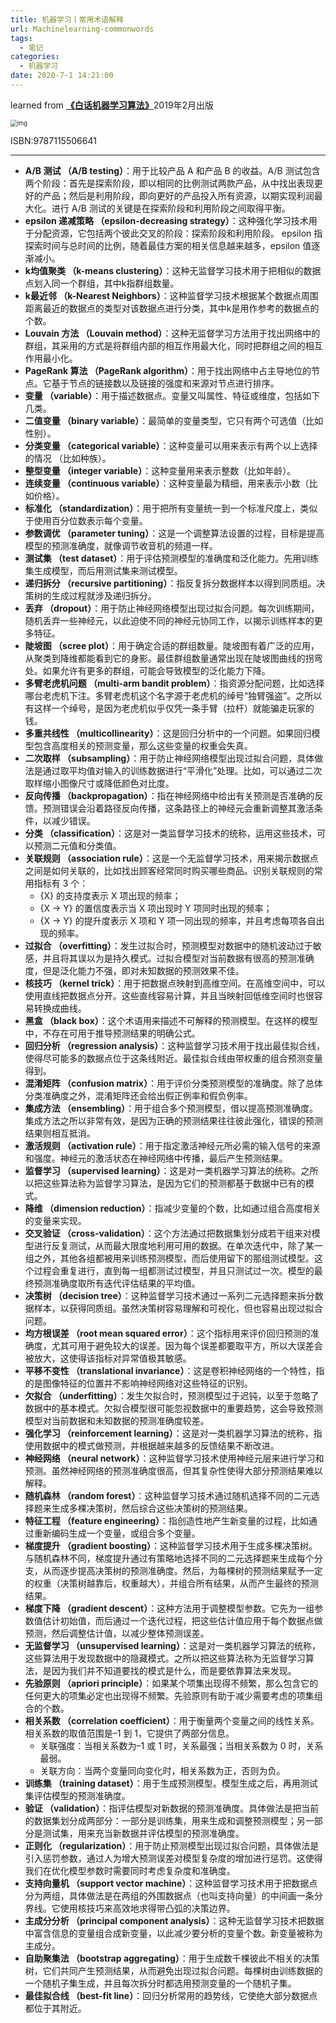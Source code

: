 ```yaml
---
title: 机器学习丨常用术语解释
url: Machinelearning-commonwords
tags:
  - 笔记
categories:
  - 机器学习
date: 2020-7-1 14:21:00
---
```


learned from [**《白话机器学习算法》**](https://book.douban.com/subject/30442187/)2019年2月出版 <!-- more -->

<img src="https://pic4.zhimg.com/v2-57109c359079cf22831b85afc2f9f043_b.png" alt="img" style="zoom:67%;" />

ISBN:9787115506641

----------

- **A/B 测试 （A/B testing）**：用于比较产品 A 和产品 B 的收益。A/B 测试包含两个阶段：首先是探索阶段，即以相同的比例测试两款产品，从中找出表现更好的产品；然后是利用阶段，即向更好的产品投入所有资源，以期实现利润最大化。进行 A/B 测试的关键是在探索阶段和利用阶段之间取得平衡。
- **epsilon 递减策略 （epsilon-decreasing strategy）**：这种强化学习技术用于分配资源，它包括两个彼此交叉的阶段：探索阶段和利用阶段。 epsilon 指探索时间与总时间的比例，随着最佳方案的相关信息越来越多，epsilon 值逐渐减小。
- **k均值聚类 （k-means clustering）**：这种无监督学习技术用于把相似的数据点划入同一个群组，其中k指群组数量。
- **k最近邻 （k-Nearest Neighbors）**：这种监督学习技术根据某个数据点周围距离最近的数据点的类型对该数据点进行分类，其中k是用作参考的数据点的个数。
- **Louvain 方法 （Louvain method）**：这种无监督学习方法用于找出网络中的群组，其采用的方式是将群组内部的相互作用最大化，同时把群组之间的相互作用最小化。
- **PageRank 算法 （PageRank algorithm）**：用于找出网络中占主导地位的节点。它基于节点的链接数以及链接的强度和来源对节点进行排序。
- **变量 （variable）**：用于描述数据点。变量又叫属性、特征或维度，包括如下几类。 
- **二值变量 （binary variable）**：最简单的变量类型，它只有两个可选值（比如性别）。
- **分类变量 （categorical variable）**：这种变量可以用来表示有两个以上选择的情况 （比如种族）。
- **整型变量 （integer variable）**：这种变量用来表示整数（比如年龄）。
- **连续变量 （continuous variable）**：这种变量最为精细，用来表示小数（比如价格）。
- **标准化 （standardization）**：用于把所有变量统一到一个标准尺度上，类似于使用百分位数表示每个变量。
- **参数调优 （parameter tuning）**：这是一个调整算法设置的过程，目标是提高模型的预测准确度，就像调节收音机的频道一样。
- **测试集 （test dataset）**：用于评估预测模型的准确度和泛化能力。先用训练集生成模型，而后用测试集来测试模型。
- **递归拆分 （recursive partitioning）**：指反复拆分数据样本以得到同质组。决策树的生成过程就涉及递归拆分。
- **丢弃 （dropout）**：用于防止神经网络模型出现过拟合问题。每次训练期间，随机丢弃一些神经元，以此迫使不同的神经元协同工作，以揭示训练样本的更多特征。
- **陡坡图 （scree plot）**：用于确定合适的群组数量。陡坡图有着广泛的应用，从聚类到降维都能看到它的身影。最佳群组数量通常出现在陡坡图曲线的拐弯处。如果允许有更多的群组，可能会导致模型的泛化能力下降。
- **多臂老虎机问题 （multi-arm bandit problem）**：指资源分配问题，比如选择哪台老虎机下注。多臂老虎机这个名字源于老虎机的绰号“独臂强盗”。之所以有这样一个绰号，是因为老虎机似乎仅凭一条手臂（拉杆）就能骗走玩家的钱。
- **多重共线性 （multicollinearity）**：这是回归分析中的一个问题。如果回归模型包含高度相关的预测变量，那么这些变量的权重会失真。
- **二次取样 （subsampling）**：用于防止神经网络模型出现过拟合问题，具体做法是通过取平均值对输入的训练数据进行“平滑化”处理。比如，可以通过二次取样缩小图像尺寸或降低颜色对比度。
- **反向传播 （backpropagation）**：指在神经网络中给出有关预测是否准确的反馈。预测错误会沿着路径反向传播，这条路径上的神经元会重新调整其激活条件，以减少错误。
- **分类 （classification）**：这是对一类监督学习技术的统称，运用这些技术，可以预测二元值和分类值。
- **关联规则 （association rule）**：这是一个无监督学习技术，用来揭示数据点之间是如何关联的，比如找出顾客经常同时购买哪些商品。识别关联规则的常用指标有 3 个： 
  - {X} 的支持度表示 X 项出现的频率；
  - {X → Y} 的置信度表示当 X 项出现时 Y 项同时出现的频率；
  - {X → Y} 的提升度表示 X 项和 Y 项一同出现的频率，并且考虑每项各自出现的频率。
- **过拟合 （overfitting）**：发生过拟合时，预测模型对数据中的随机波动过于敏感，并且将其误以为是持久模式。过拟合模型对当前数据有很高的预测准确度，但是泛化能力不强，即对未知数据的预测效果不佳。
- **核技巧 （kernel trick）**：用于把数据点映射到高维空间。在高维空间中，可以使用直线把数据点分开。这些直线容易计算，并且当映射回低维空间时也很容易转换成曲线。
- **黑盒 （black box）**：这个术语用来描述不可解释的预测模型。在这样的模型中，不存在可用于推导预测结果的明确公式。
- **回归分析 （regression analysis）**：这种监督学习技术用于找出最佳拟合线，使得尽可能多的数据点位于这条线附近。最佳拟合线由带权重的组合预测变量得到。
- **混淆矩阵 （confusion matrix）**：用于评价分类预测模型的准确度。除了总体分类准确度之外，混淆矩阵还会给出假正例率和假负例率。
- **集成方法 （ensembling）**：用于组合多个预测模型，借以提高预测准确度。集成方法之所以非常有效，是因为正确的预测结果往往彼此强化，错误的预测结果则相互抵消。
- **激活规则 （activation rule）**：用于指定激活神经元所必需的输入信号的来源和强度。神经元的激活状态在神经网络中传播，最后产生预测结果。
- **监督学习 （supervised learning）**：这是对一类机器学习算法的统称。之所以把这些算法称为监督学习算法，是因为它们的预测都基于数据中已有的模式。
- **降维 （dimension reduction）**：指减少变量的个数，比如通过组合高度相关的变量来实现。
- **交叉验证 （cross-validation）**：这个方法通过把数据集划分成若干组来对模型进行反复测试，从而最大限度地利用可用的数据。在单次迭代中，除了某一组之外，其他各组都被用来训练预测模型，而后使用留下的那组测试模型。这个过程会重复进行，直到每一组都测试过模型，并且只测试过一次。模型的最终预测准确度取所有迭代评估结果的平均值。
- **决策树 （decision tree）**：这种监督学习技术通过一系列二元选择题来拆分数据样本，以获得同质组。虽然决策树容易理解和可视化，但也容易出现过拟合问题。
- **均方根误差 （root mean squared error）**：这个指标用来评价回归预测的准确度，尤其可用于避免较大的误差。因为每个误差都要取平方，所以大误差会被放大，这使得该指标对异常值极其敏感。
- **平移不变性 （translational invariance）**：这是卷积神经网络的一个特性，指的是图像特征的位置并不影响神经网络对这些特征的识别。
- **欠拟合 （underfitting）**：发生欠拟合时，预测模型过于迟钝，以至于忽略了数据中的基本模式。欠拟合模型很可能忽视数据中的重要趋势，这会导致预测模型对当前数据和未知数据的预测准确度较差。
- **强化学习 （reinforcement learning）**：这是对一类机器学习算法的统称，指使用数据中的模式做预测，并根据越来越多的反馈结果不断改进。
- **神经网络 （neural network）**：这种监督学习技术使用神经元层来进行学习和预测。虽然神经网络的预测准确度很高，但其复杂性使得大部分预测结果难以解释。
- **随机森林 （random forest）**：这种监督学习技术通过随机选择不同的二元选择题来生成多棵决策树，然后综合这些决策树的预测结果。
- **特征工程 （feature engineering）**：指创造性地产生新变量的过程，比如通过重新编码生成一个变量，或组合多个变量。
- **梯度提升 （gradient boosting）**：这种监督学习技术用于生成多棵决策树。与随机森林不同，梯度提升通过有策略地选择不同的二元选择题来生成每个分支，从而逐步提高决策树的预测准确度。然后，为每棵树的预测结果赋予一定的权重（决策树越靠后，权重越大），并组合所有结果，从而产生最终的预测结果。
- **梯度下降 （gradient descent）**：这种方法用于调整模型参数。它先为一组参数值估计初始值，而后通过一个迭代过程，把这些估计值应用于每个数据点做预测，然后调整估计值，以减少整体预测误差。
- **无监督学习 （unsupervised learning）**：这是对一类机器学习算法的统称，这些算法用于发现数据中的隐藏模式。之所以把这些算法称为无监督学习算法，是因为我们并不知道要找的模式是什么，而是要依靠算法来发现。
- **先验原则 （apriori principle）**：如果某个项集出现得不频繁，那么包含它的任何更大的项集必定也出现得不频繁。先验原则有助于减少需要考虑的项集组合的个数。
- **相关系数 （correlation coefficient）**：用于衡量两个变量之间的线性关系。相关系数的取值范围是–1 到 1，它提供了两部分信息。 
  - 关联强度：当相关系数为–1 或 1 时，关系最强；当相关系数为 0 时，关系最弱。
  - 关联方向：当两个变量同向变化时，相关系数为正，否则为负。
- **训练集 （training dataset）**：用于生成预测模型。模型生成之后，再用测试集评估模型的预测准确度。
- **验证 （validation）**：指评估模型对新数据的预测准确度。具体做法是把当前的数据集划分成两部分：一部分是训练集，用来生成和调整预测模型；另一部分是测试集，用来充当新数据并评估模型的预测准确度。
- **正则化 （regularization）**：用于防止预测模型出现过拟合问题，具体做法是引入惩罚参数，通过人为增大预测误差对模型复杂度的增加进行惩罚。这使得我们在优化模型参数时需要同时考虑复杂度和准确度。
- **支持向量机 （support vector machine）**：这种监督学习技术用于把数据点分为两组，具体做法是在两组的外围数据点（也叫支持向量）的中间画一条分界线。它使用核技巧来高效地求得带凸弧的决策边界。
- **主成分分析 （principal component analysis）**：这种无监督学习技术把数据中富含信息的变量组合成新变量，以此减少要分析的变量个数。新变量被称为主成分。
- **自助聚集法 （bootstrap aggregating）**：用于生成数千棵彼此不相关的决策树，它们共同产生预测结果，从而避免出现过拟合问题。每棵树由训练数据的一个随机子集生成，并且每次拆分时都选用预测变量的一个随机子集。
- **最佳拟合线 （best-fit line）**：回归分析常用的趋势线，它使绝大部分数据点都位于其附近。

